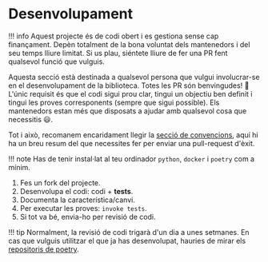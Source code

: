 # Desenvolupament
!!! info
    Aquest projecte és de codi obert i es gestiona sense cap finançament. Depèn totalment de la bona voluntat dels mantenedors i del seu temps lliure limitat. Si us plau, siéntete lliure de fer una PR fent qualsevol funció que vulguis.

Aquesta secció està destinada a qualsevol persona que vulgui involucrar-se en el desenvolupament de la biblioteca. Totes les PR són benvingudes! :stars: L'únic requisit és que el codi sigui prou clar, tingui un objectiu ben definit i tingui les proves corresponents (sempre que sigui possible). Els mantenedors estan més que disposats a ajudar amb qualsevol cosa que necessitis :smiley:.

Tot i això, recomanem encaridament llegir la [secció de convencions](development/conventions.md), aquí hi ha un breu resum del que necessites fer per enviar una pull-request d'èxit.

!!! note 
    Has de tenir instal·lat al teu ordinador `python`, `docker` i `poetry` com a mínim.

1. Fes un fork del projecte.
2. Desenvolupa el codi: codi + **tests**.
3. Documenta la característica/canvi.
4. Per executar les proves: `invoke tests`.
5. Si tot va bé, envia-ho per revisió de codi.

!!! tip
    Normalment, la revisió de codi trigarà d'un dia a unes setmanes. En cas que vulguis utilitzar el que ja has desenvolupat, hauries de mirar els [repositoris de poetry](https://python-poetry.org/docs/repositories/).